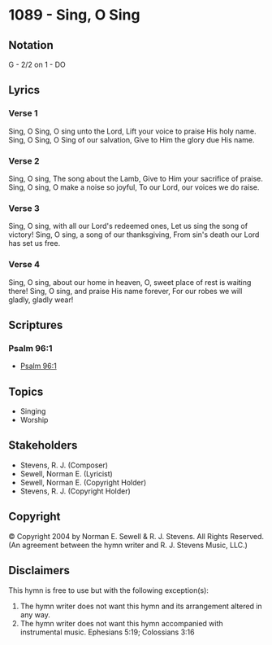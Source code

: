 # 1089 - Sing, O Sing

## Notation

G - 2/2 on 1 - DO

## Lyrics

### Verse 1

Sing, O Sing, O sing unto the Lord, Lift your voice to praise His holy name. Sing, O Sing, O Sing of our salvation, Give to Him the glory due His name.

### Verse 2

Sing, O sing, The song about the Lamb, Give to Him your sacrifice of praise. Sing, O sing, O make a noise so joyful, To our Lord, our voices we do raise.

### Verse 3

Sing, O sing, with all our Lord's redeemed ones, Let us sing the song of victory! Sing, O sing, a song of our thanksgiving, From sin's death our Lord has set us free.

### Verse 4

Sing, O sing, about our home in heaven, O, sweet place of rest is waiting there! Sing, O sing, and praise His name forever, For our robes we will gladly, gladly wear!


## Scriptures

### Psalm 96:1

- [Psalm 96:1](https://www.biblegateway.com/passage/?search=Psalm%2096%3A1)


## Topics

- Singing
- Worship

## Stakeholders

- Stevens, R. J. (Composer)
- Sewell, Norman E. (Lyricist)
- Sewell, Norman E. (Copyright Holder)
- Stevens, R. J. (Copyright Holder)

## Copyright

© Copyright 2004 by Norman E. Sewell & R. J. Stevens. All Rights Reserved.
(An agreement between the hymn writer and R. J. Stevens Music, LLC.)

## Disclaimers

This hymn is free to use but with the following exception(s):
1. The hymn writer does not want this hymn and its arrangement altered in any way.
2. The hymn writer does not want this hymn accompanied with instrumental music.
Ephesians 5:19; Colossians 3:16

